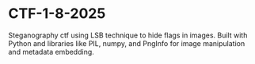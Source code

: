 # CTF-1-8-2025
Steganography ctf using LSB technique to hide flags in images. Built with Python and libraries like PIL, numpy, and PngInfo for image manipulation and metadata embedding.
